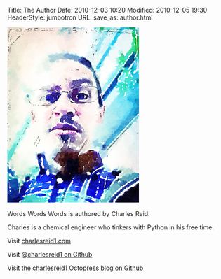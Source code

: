 Title: The Author
Date: 2010-12-03 10:20
Modified: 2010-12-05 19:30
HeaderStyle: jumbotron
URL: 
save_as: author.html

<img width="300px" src="images/author.jpg" alt="Photo of the Author" />

Words Words Words is authored by Charles Reid.

Charles is a chemical engineer who tinkers with Python in his free time.

Visit [charlesreid1.com](http://charlesreid1.com)

Visit [@charlesreid1 on Github](http://github.com/charlesreid1)

Visit the [charlesreid1 Octopress blog on Github](http://charlesreid1.github.io/)

